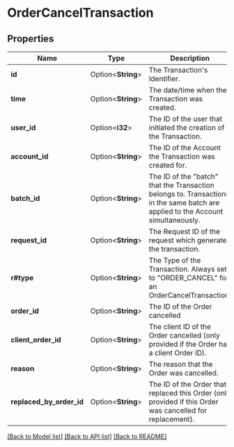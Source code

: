 # OrderCancelTransaction

## Properties

Name | Type | Description | Notes
------------ | ------------- | ------------- | -------------
**id** | Option<**String**> | The Transaction's Identifier. | [optional]
**time** | Option<**String**> | The date/time when the Transaction was created. | [optional]
**user_id** | Option<**i32**> | The ID of the user that initiated the creation of the Transaction. | [optional]
**account_id** | Option<**String**> | The ID of the Account the Transaction was created for. | [optional]
**batch_id** | Option<**String**> | The ID of the \"batch\" that the Transaction belongs to. Transactions in the same batch are applied to the Account simultaneously. | [optional]
**request_id** | Option<**String**> | The Request ID of the request which generated the transaction. | [optional]
**r#type** | Option<**String**> | The Type of the Transaction. Always set to \"ORDER_CANCEL\" for an OrderCancelTransaction. | [optional]
**order_id** | Option<**String**> | The ID of the Order cancelled | [optional]
**client_order_id** | Option<**String**> | The client ID of the Order cancelled (only provided if the Order has a client Order ID). | [optional]
**reason** | Option<**String**> | The reason that the Order was cancelled. | [optional]
**replaced_by_order_id** | Option<**String**> | The ID of the Order that replaced this Order (only provided if this Order was cancelled for replacement). | [optional]

[[Back to Model list]](../README.md#documentation-for-models) [[Back to API list]](../README.md#documentation-for-api-endpoints) [[Back to README]](../README.md)


